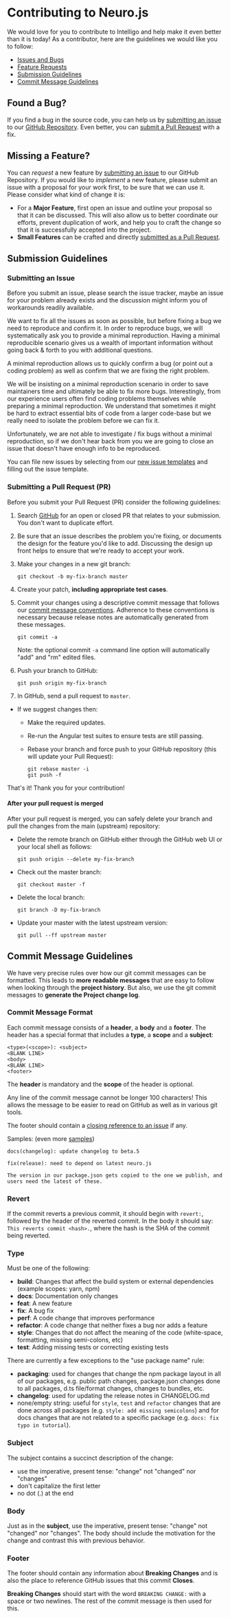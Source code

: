 # Contributing to Neuro.js

We would love for you to contribute to Intelligo and help make it even better than it is today! As a contributor, here are the guidelines we would like you to follow:

- [Issues and Bugs](#issue)
- [Feature Requests](#feature)
- [Submission Guidelines](#submit)
- [Commit Message Guidelines](#commit)

## <a name="issue"></a> Found a Bug?

If you find a bug in the source code, you can help us by
[submitting an issue](#submit-issue) to our [GitHub Repository][github]. Even better, you can
[submit a Pull Request](#submit-pr) with a fix.

## <a name="feature"></a> Missing a Feature?

You can _request_ a new feature by [submitting an issue](#submit-issue) to our GitHub
Repository. If you would like to _implement_ a new feature, please submit an issue with
a proposal for your work first, to be sure that we can use it.
Please consider what kind of change it is:

- For a **Major Feature**, first open an issue and outline your proposal so that it can be
  discussed. This will also allow us to better coordinate our efforts, prevent duplication of work,
  and help you to craft the change so that it is successfully accepted into the project.
- **Small Features** can be crafted and directly [submitted as a Pull Request](#submit-pr).

## <a name="submit"></a> Submission Guidelines

### <a name="submit-issue"></a> Submitting an Issue

Before you submit an issue, please search the issue tracker, maybe an issue for your problem already exists and the discussion might inform you of workarounds readily available.

We want to fix all the issues as soon as possible, but before fixing a bug we need to reproduce and confirm it. In order to reproduce bugs, we will systematically ask you to provide a minimal reproduction. Having a minimal reproducible scenario gives us a wealth of important information without going back & forth to you with additional questions.

A minimal reproduction allows us to quickly confirm a bug (or point out a coding problem) as well as confirm that we are fixing the right problem.

We will be insisting on a minimal reproduction scenario in order to save maintainers time and ultimately be able to fix more bugs. Interestingly, from our experience users often find coding problems themselves while preparing a minimal reproduction. We understand that sometimes it might be hard to extract essential bits of code from a larger code-base but we really need to isolate the problem before we can fix it.

Unfortunately, we are not able to investigate / fix bugs without a minimal reproduction, so if we don't hear back from you we are going to close an issue that doesn't have enough info to be reproduced.

You can file new issues by selecting from our [new issue templates](issues/new/choose) and filling out the issue template.

### <a name="submit-pr"></a> Submitting a Pull Request (PR)

Before you submit your Pull Request (PR) consider the following guidelines:

1. Search [GitHub](pulls) for an open or closed PR
   that relates to your submission. You don't want to duplicate effort.
1. Be sure that an issue describes the problem you're fixing, or documents the design for the feature you'd like to add.
   Discussing the design up front helps to ensure that we're ready to accept your work.
1. Make your changes in a new git branch:

   ```shell
   git checkout -b my-fix-branch master
   ```

1. Create your patch, **including appropriate test cases**.
1. Commit your changes using a descriptive commit message that follows our
   [commit message conventions](#commit). Adherence to these conventions
   is necessary because release notes are automatically generated from these messages.

   ```shell
   git commit -a
   ```

   Note: the optional commit `-a` command line option will automatically "add" and "rm" edited files.

1. Push your branch to GitHub:

   ```shell
   git push origin my-fix-branch
   ```

1. In GitHub, send a pull request to `master`.

- If we suggest changes then:

  - Make the required updates.
  - Re-run the Angular test suites to ensure tests are still passing.
  - Rebase your branch and force push to your GitHub repository (this will update your Pull Request):

    ```shell
    git rebase master -i
    git push -f
    ```

That's it! Thank you for your contribution!

#### After your pull request is merged

After your pull request is merged, you can safely delete your branch and pull the changes
from the main (upstream) repository:

- Delete the remote branch on GitHub either through the GitHub web UI or your local shell as follows:

  ```shell
  git push origin --delete my-fix-branch
  ```

- Check out the master branch:

  ```shell
  git checkout master -f
  ```

- Delete the local branch:

  ```shell
  git branch -D my-fix-branch
  ```

- Update your master with the latest upstream version:

  ```shell
  git pull --ff upstream master
  ```

## <a name="commit"></a> Commit Message Guidelines

We have very precise rules over how our git commit messages can be formatted. This leads to **more
readable messages** that are easy to follow when looking through the **project history**. But also,
we use the git commit messages to **generate the Project change log**.

### Commit Message Format

Each commit message consists of a **header**, a **body** and a **footer**. The header has a special
format that includes a **type**, a **scope** and a **subject**:

```
<type>(<scope>): <subject>
<BLANK LINE>
<body>
<BLANK LINE>
<footer>
```

The **header** is mandatory and the **scope** of the header is optional.

Any line of the commit message cannot be longer 100 characters! This allows the message to be easier
to read on GitHub as well as in various git tools.

The footer should contain a [closing reference to an issue](https://help.github.com/articles/closing-issues-via-commit-messages/) if any.

Samples: (even more [samples](https://github.com/intelligo-systems/intelligo/commits/master))

```
docs(changelog): update changelog to beta.5
```

```
fix(release): need to depend on latest neuro.js

The version in our package.json gets copied to the one we publish, and users need the latest of these.
```

### Revert

If the commit reverts a previous commit, it should begin with `revert:`, followed by the header of the reverted commit. In the body it should say: `This reverts commit <hash>.`, where the hash is the SHA of the commit being reverted.

### Type

Must be one of the following:

- **build**: Changes that affect the build system or external dependencies (example scopes: yarn, npm)
- **docs**: Documentation only changes
- **feat**: A new feature
- **fix**: A bug fix
- **perf**: A code change that improves performance
- **refactor**: A code change that neither fixes a bug nor adds a feature
- **style**: Changes that do not affect the meaning of the code (white-space, formatting, missing semi-colons, etc)
- **test**: Adding missing tests or correcting existing tests

There are currently a few exceptions to the "use package name" rule:

- **packaging**: used for changes that change the npm package layout in all of our packages, e.g.
  public path changes, package.json changes done to all packages, d.ts file/format changes, changes
  to bundles, etc.
- **changelog**: used for updating the release notes in CHANGELOG.md
- none/empty string: useful for `style`, `test` and `refactor` changes that are done across all
  packages (e.g. `style: add missing semicolons`) and for docs changes that are not related to a
  specific package (e.g. `docs: fix typo in tutorial`).

### Subject

The subject contains a succinct description of the change:

- use the imperative, present tense: "change" not "changed" nor "changes"
- don't capitalize the first letter
- no dot (.) at the end

### Body

Just as in the **subject**, use the imperative, present tense: "change" not "changed" nor "changes".
The body should include the motivation for the change and contrast this with previous behavior.

### Footer

The footer should contain any information about **Breaking Changes** and is also the place to
reference GitHub issues that this commit **Closes**.

**Breaking Changes** should start with the word `BREAKING CHANGE:` with a space or two newlines. The rest of the commit message is then used for this.

[github]: https://github.com/intelligo-systems/intelligo
[js-style-guide]: https://google.github.io/styleguide/jsguide.html
